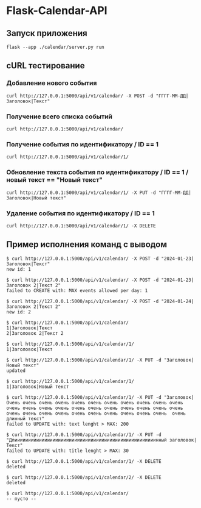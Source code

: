 # Flask-Calendar-API

## Запуск приложения

```
flask --app ./calendar/server.py run
```


## cURL тестирование

### Добавление нового события
```
curl http://127.0.0.1:5000/api/v1/calendar/ -X POST -d "ГГГГ-ММ-ДД|Заголовок|Текст"
```

### Получение всего списка событий
```
curl http://127.0.0.1:5000/api/v1/calendar/
```

### Получение события по идентификатору / ID == 1
```
curl http://127.0.0.1:5000/api/v1/calendar/1/
```

### Обновление текста события по идентификатору / ID == 1 /  новый текст == "Новый текст"
```
curl http://127.0.0.1:5000/api/v1/calendar/1/ -X PUT -d "ГГГГ-ММ-ДД|Заголовок|Новый текст"
```

### Удаление события по идентификатору / ID == 1
```
curl http://127.0.0.1:5000/api/v1/calendar/1/ -X DELETE
```


## Пример исполнения команд с выводом

```
$ curl http://127.0.0.1:5000/api/v1/calendar/ -X POST -d "2024-01-23|Заголовок|Текст"
new id: 1

$ curl http://127.0.0.1:5000/api/v1/calendar/ -X POST -d "2024-01-23|Заголовок 2|Текст 2"
failed to CREATE with: MAX events allowed per day: 1

$ curl http://127.0.0.1:5000/api/v1/calendar/ -X POST -d "2024-01-24|Заголовок 2|Текст 2" 
new id: 2

$ curl http://127.0.0.1:5000/api/v1/calendar/
1|Заголовок|Текст
2|Заголовок 2|Текст 2

$ curl http://127.0.0.1:5000/api/v1/calendar/1/
1|Заголовок|Текст

$ curl http://127.0.0.1:5000/api/v1/calendar/1/ -X PUT -d "Заголовок|Новый текст"
updated

$ curl http://127.0.0.1:5000/api/v1/calendar/1/
1|Заголовок|Новый текст

$ curl http://127.0.0.1:5000/api/v1/calendar/1/ -X PUT -d "Заголовок|Очень очень очень очень очень очень очень очень очень очень очень очень очень очень очень очень очень очень очень очень очень очень очень очень очень очень очень очень очень очень очень очень  очень длинный текст"
failed to UPDATE with: text lenght > MAX: 200

$ curl http://127.0.0.1:5000/api/v1/calendar/1/ -X PUT -d "Длиииииииииииииииииииииииииииииииииииииииииииииииииииинный заголовок|Текст"
failed to UPDATE with: title lenght > MAX: 30

$ curl http://127.0.0.1:5000/api/v1/calendar/1/ -X DELETE
deleted

$ curl http://127.0.0.1:5000/api/v1/calendar/2/ -X DELETE
deleted

$ curl http://127.0.0.1:5000/api/v1/calendar/
-- пусто --
```